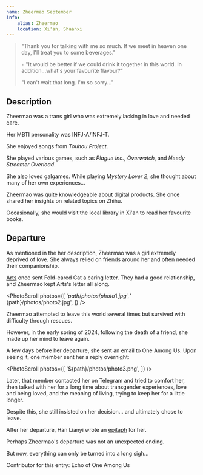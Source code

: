 ```yaml
---
name: Zheermao September
info:
    alias: Zheermao
    location: Xi'an, Shaanxi
---
```


> "Thank you for talking with me so much.
> If we meet in heaven one day, I'll treat you to some beverages."
>
> `-` "It would be better if we could drink it together in this world.
> In addition...what's your favourite flavour?"
>
> "I can't wait that long. I'm so sorry..."

## Description

Zheermao was a trans girl who was extremely lacking in love and needed care.

Her MBTI personality was INFJ-A/INFJ-T.

She enjoyed songs from *Touhou Project*.

She played various games, such as *Plague Inc.*, *Overwatch*, and *Needy Streamer Overload*.

She also loved galgames.
While playing *Mystery Lover 2*, she thought about many of her own experiences...

Zheermao was quite knowledgeable about digital products. She once shared her insights on related topics on Zhihu.

Occasionally, she would visit the local library in Xi'an to read her favourite books.

## Departure

As mentioned in the her description,
Zheermao was a girl extremely deprived of love.
She always relied on friends around her and often needed their companionship.

[Arts](https://one-among.us/profile/ArtsEpiphany) once sent Fold-eared Cat a caring letter.
They had a good relationship, and Zheermao kept Arts's letter all along.

<PhotoScroll photos={[
    '${path}/photos/photo1.jpg',
    '${path}/photos/photo2.jpg',
]} />

Zheermao attempted to leave this world several times but survived with difficulty through rescues.

However, in the early spring of 2024,
following the death of a friend, she made up her mind to leave again.

A few days before her departure,
she sent an email to One Among Us.
Upon seeing it, one member sent her a reply overnight:

<PhotoScroll photos={[
    '${path}/photos/photo3.png',
]} />

Later, that member contacted her on Telegram and tried to comfort her, then talked with her for a long time about transgender experiences, love and being loved, and the meaning of living, trying to keep her for a little longer.

Despite this, she still insisted on her decision... and ultimately chose to leave.

After her departure, Han Lianyi wrote an [epitaph](https://t.me/Lianyi520/565) for her.

Perhaps Zheermao's departure was not an unexpected ending.

But now, everything can only be turned into a long sigh...

Contributor for this entry: Echo of One Among Us
